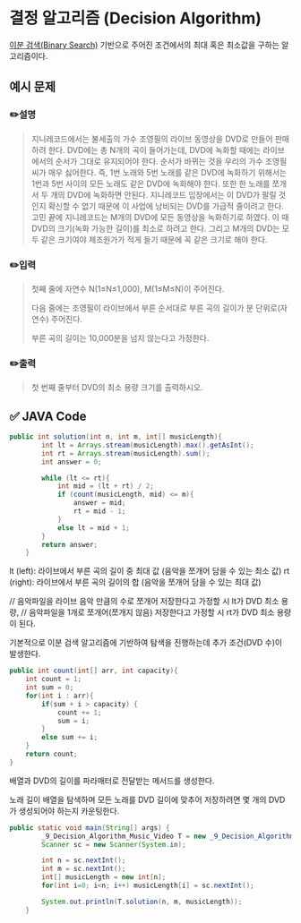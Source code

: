 # 결정 알고리즘 (Decision Algorithm)
[이분 검색(Binary Search)](https://www.notion.so/Binary-Search-10e59b679141444289c9d10bb50fa9a2) 기반으로 주어진 조건에서의 최대 혹은 최소값을 구하는 알고리즘이다.

## 예시 문제

### ✏️설명

> 지니레코드에서는 불세출의 가수 조영필의 라이브 동영상을 DVD로 만들어 판매하려 한다.
DVD에는 총 N개의 곡이 들어가는데, DVD에 녹화할 때에는 라이브에서의 순서가 그대로 유지되어야 한다.
순서가 바뀌는 것을 우리의 가수 조영필씨가 매우 싫어한다. 즉, 1번 노래와 5번 노래를 같은 DVD에 녹화하기 위해서는 1번과 5번 사이의 모든 노래도 같은 DVD에 녹화해야 한다.
또한 한 노래를 쪼개서 두 개의 DVD에 녹화하면 안된다. 지니레코드 입장에서는 이 DVD가 팔릴 것인지 확신할 수 없기 때문에 이 사업에 낭비되는 DVD를 가급적 줄이려고 한다.
고민 끝에 지니레코드는 M개의 DVD에 모든 동영상을 녹화하기로 하였다. 이 때 DVD의 크기(녹화 가능한 길이)를 최소로 하려고 한다.
그리고 M개의 DVD는 모두 같은 크기여야 제조원가가 적게 들기 때문에 꼭 같은 크기로 해야 한다.
>

### ✏️입력

> 첫째 줄에 자연수 N(1≤N≤1,000), M(1≤M≤N)이 주어진다.
>
>
> 다음 줄에는 조영필이 라이브에서 부른 순서대로 부른 곡의 길이가 분 단위로(자연수) 주어진다.
>
> 부른 곡의 길이는 10,000분을 넘지 않는다고 가정한다.
>

### ✏️출력

> 첫 번째 줄부터 DVD의 최소 용량 크기를 출력하시오.
>

## ✅ JAVA Code

```java
public int solution(int n, int m, int[] musicLength){
        int lt = Arrays.stream(musicLength).max().getAsInt();
        int rt = Arrays.stream(musicLength).sum();
        int answer = 0;

        while (lt <= rt){
            int mid = (lt + rt) / 2;
            if (count(musicLength, mid) <= m){
                answer = mid;
                rt = mid - 1;
            }
            else lt = mid + 1;
        }
        return answer;
    }
```

lt (left): 라이브에서 부른 곡의 길이 중 최대 값 (음악을 쪼개어 담을 수 있는 최소 값)
rt (right): 라이브에서 부른 곡의 길이의 합 (음악을 쪼개어 담을 수 있는 최대 값)

// 음악파일을 라이브 음악 만큼의 수로 쪼개어 저장한다고 가정할 시 lt가 DVD 최소 용량,
// 음악파일을 1개로 쪼개어(쪼개지 않음) 저장한다고 가정할 시 rt가 DVD 최소 용량이 된다.

기본적으로 이분 검색 알고리즘에 기반하여 탐색을 진행하는데 추가 조건(DVD 수)이 발생한다.

```java
public int count(int[] arr, int capacity){
    int count = 1;
    int sum = 0;
    for(int i : arr){
        if(sum + i > capacity) {
            count += 1;
            sum = i;
        }
        else sum += i;
    }
    return count;
}
```

배열과 DVD의 길이를 파라매터로 전달받는 메서드를 생성한다.

노래 길이 배열을 탐색하며 모든 노래를 DVD 길이에 맞추어 저장하려면 몇 개의 DVD가 생성되어야 하는지 카운팅한다.

```java
public static void main(String[] args) {
        _9_Decision_Algorithm_Music_Video T = new _9_Decision_Algorithm_Music_Video();
        Scanner sc = new Scanner(System.in);

        int n = sc.nextInt();
        int m = sc.nextInt();
        int[] musicLength = new int[n];
        for(int i=0; i<n; i++) musicLength[i] = sc.nextInt();

        System.out.println(T.solution(n, m, musicLength));
    }
```